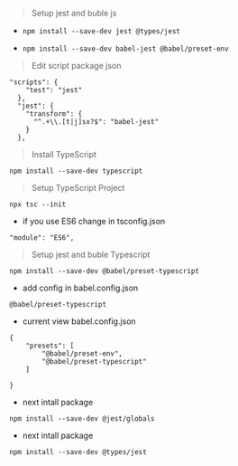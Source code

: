 >Setup jest and buble js

- ```npm install --save-dev jest @types/jest```

- ```npm install --save-dev babel-jest @babel/preset-env```


>Edit script package json

```
"scripts": {
    "test": "jest"
  },
  "jest": {
    "transform": {
      "^.+\\.[t|j]sx?$": "babel-jest"
    }
  },
```


>Install TypeScript

```npm install --save-dev typescript```


>Setup TypeScript Project

```npx tsc --init```

- if you use ES6 change in tsconfig.json

```"module": "ES6",```


>Setup jest and buble Typescript

```npm install --save-dev @babel/preset-typescript```

- add config in babel.config.json

```@babel/preset-typescript```

- current view babel.config.json

```
{
    "presets": [
        "@babel/preset-env",
        "@babel/preset-typescript"
    ]
    
}
```
- next intall package

```npm install --save-dev @jest/globals```

- next intall package

```npm install --save-dev @types/jest```



